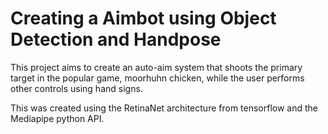 # Creating a Aimbot using Object Detection and Handpose

This project aims to create an auto-aim system that shoots the primary target in the popular game, moorhuhn chicken, while the user performs other controls using hand signs.

This was created using the RetinaNet architecture from tensorflow and the Mediapipe python API.
